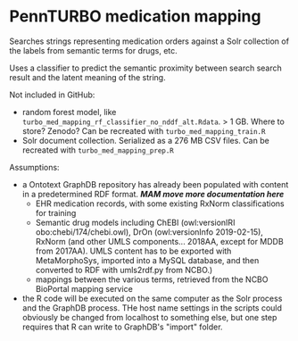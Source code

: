 # PennTURBO medication mapping

Searches strings representing medication orders against a Solr collection of the labels from semantic terms for drugs, etc.

Uses a classifier to predict the semantic proximity between search search result and the latent meaning of the string.

Not included in GitHub: 

- random forest model, like `turbo_med_mapping_rf_classifier_no_nddf_alt.Rdata`.  > 1 GB. Where to store?  Zenodo?  Can be recreated with `turbo_med_mapping_train.R`
- Solr document collection.  Serialized as a 276 MB CSV files.  Can be recreated with `turbo_med_mapping_prep.R`

Assumptions: 
- a Ontotext GraphDB repository has already been populated with content in a predetermined RDF format.  ***MAM move more documentation here***
    - EHR medication records, with some existing RxNorm classifications for training
    - Semantic drug models including ChEBI (owl:versionIRI	obo:chebi/174/chebi.owl), DrOn (owl:versionInfo	2019-02-15), RxNorm (and other UMLS components... 2018AA, except for MDDB from 2017AA).  UMLS content has to be exported with MetaMorphoSys, imported into a MySQL database, and then converted to RDF with umls2rdf.py from NCBO.)
    - mappings between the various terms, retrieved from the NCBO BioPortal mapping service
- the R code will be executed on the same computer as the Solr process and the GraphDB process.  THe host name settings in the scripts could obviously be changed from localhost to something else, but one step requires that R can write to GraphDB's "import" folder.
